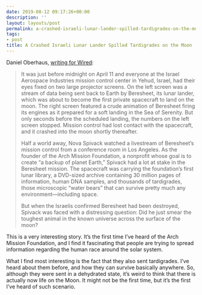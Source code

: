 ```yaml
---
date: 2019-08-12 09:17:26+00:00
description: ''
layout: layouts/post
permalink: a-crashed-israeli-lunar-lander-spilled-tardigrades-on-the-moon/
tags:
- post
title: A Crashed Israeli Lunar Lander Spilled Tardigrades on the Moon
---
```


<p>Daniel Oberhaus, <a href="https://www.wired.com/story/a-crashed-israeli-lunar-lander-spilled-tardigrades-on-the-moon/">writing for Wired</a>:</p>
<blockquote><p>
  It was just before midnight on April 11 and everyone at the Israel Aerospace Industries mission control center in Yehud, Israel, had their eyes fixed on two large projector screens. On the left screen was a stream of data being sent back to Earth by Beresheet, its lunar lander, which was about to become the first private spacecraft to land on the moon. The right screen featured a crude animation of Beresheet firing its engines as it prepared for a soft landing in the Sea of Serenity. But only seconds before the scheduled landing, the numbers on the left screen stopped. Mission control had lost contact with the spacecraft, and it crashed into the moon shortly thereafter.</p>
<p>  Half a world away, Nova Spivack watched a livestream of Beresheet’s mission control from a conference room in Los Angeles. As the founder of the Arch Mission Foundation, a nonprofit whose goal is to create “a backup of planet Earth,” Spivack had a lot at stake in the Beresheet mission. The spacecraft was carrying the foundation’s first lunar library, a DVD-sized archive containing 30 million pages of information, human DNA samples, and thousands of tardigrades, those microscopic “water bears” that can survive pretty much any environment—including space.</p>
<p>  But when the Israelis confirmed Beresheet had been destroyed, Spivack was faced with a distressing question: Did he just smear the toughest animal in the known universe across the surface of the moon?
</p></blockquote>
<p>This is a very interesting story. It&#8217;s the first time I&#8217;ve heard of the Arch Mission Foundation, and I find it fascinating that people are trying to spread information regarding the human race around the solar system.</p>
<p>What I find most interesting is the fact that they also sent tardigrades. I&#8217;ve heard about them before, and how they can survive basically anywhere. So, although they were sent in a dehydrated state, it&#8217;s weird to think that there is actually now life on the Moon. It might not be the first time, but it&#8217;s the first I&#8217;ve heard of such scenario.</p>